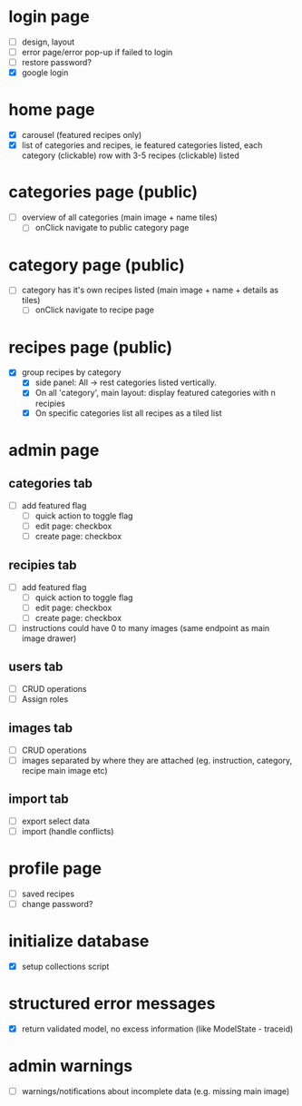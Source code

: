 # login page
- [ ] design, layout
- [ ] error page/error pop-up if failed to login
- [ ] restore password?
- [x] google login

# home page
- [x] carousel (featured recipes only)
- [x] list of categories and recipes, ie featured categories listed, each category (clickable) row with 3-5 recipes (clickable) listed

# categories page (public)
- [ ] overview of all categories (main image + name tiles)
  - [ ] onClick navigate to public category page

# category page (public)
- [ ] category has it's own recipes listed (main image + name + details as tiles)
  - [ ] onClick navigate to recipe page

# recipes page (public)
- [x] group recipes by category 
  - [x] side panel: All -> rest categories listed vertically. 
  - [x] On all 'category', main layout: display featured categories with n recipies
  - [x] On specific categories list all recipes as a tiled list

# admin page 
## categories tab
- [ ] add featured flag
  - [ ] quick action to toggle flag
  - [ ] edit page: checkbox
  - [ ] create page: checkbox

## recipies tab
- [ ] add featured flag
  - [ ] quick action to toggle flag
  - [ ] edit page: checkbox
  - [ ] create page: checkbox
- [ ] instructions could have 0 to many images (same endpoint as main image drawer)

## users tab
- [ ] CRUD operations
- [ ] Assign roles

## images tab
- [ ] CRUD operations
- [ ] images separated by where they are attached (eg. instruction, category, recipe main image etc)

## import tab
- [ ] export select data
- [ ] import (handle conflicts)

# profile page 
- [ ] saved recipes
- [ ] change password?

# initialize database
- [x] setup collections script

# structured error messages
- [x] return validated model, no excess information (like ModelState - traceid)

# admin warnings
- [ ] warnings/notifications about incomplete data (e.g. missing main image)